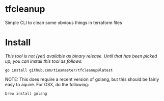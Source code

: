 # tfcleanup
Simple CLI to clean some obvious things in terraform files


# Install

_This tool is not (yet) available as binary release. Until that has been picked up, you can install this tool as follows:_

```
go install github.com/tiesmaster/tfcleanup@latest
```

NOTE: This does require a recent version of golang, but this should be fairly easy to aquire. For OSX, do the following:

```
brew install golang
```
